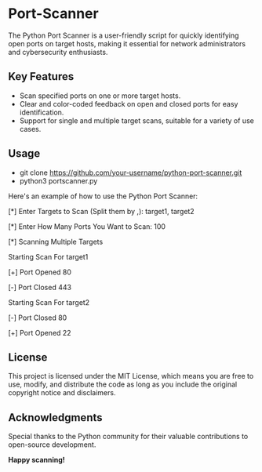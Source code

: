 # Port-Scanner
The Python Port Scanner is a user-friendly script for quickly identifying open ports on target hosts, making it essential for network administrators and cybersecurity enthusiasts.

## Key Features
- Scan specified ports on one or more target hosts.
- Clear and color-coded feedback on open and closed ports for easy identification.
- Support for single and multiple target scans, suitable for a variety of use cases.

## Usage
- git clone https://github.com/your-username/python-port-scanner.git
- python3 portscanner.py

Here's an example of how to use the Python Port Scanner:

[*] Enter Targets to Scan (Split them by ,): target1, target2

[*] Enter How Many Ports You Want to Scan: 100

[*] Scanning Multiple Targets

Starting Scan For target1


[+] Port Opened 80

[-] Port Closed 443

Starting Scan For target2

[-] Port Closed 80

[+] Port Opened 22

## License
This project is licensed under the MIT License, which means you are free to use, modify, and distribute the code as long as you include the original copyright notice and disclaimers.

## Acknowledgments
Special thanks to the Python community for their valuable contributions to open-source development.

**Happy scanning!**
